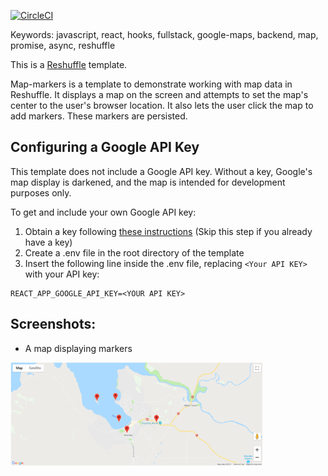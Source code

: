 [![CircleCI](https://circleci.com/gh/reshufflehq/map-markers.svg?style=svg)](https://circleci.com/gh/reshufflehq/map-markers)

Keywords: javascript, react, hooks, fullstack, google-maps, backend, map, promise, async, reshuffle

This is a [Reshuffle](https://reshuffle.com/) template.

Map-markers is a template to demonstrate working with map data in Reshuffle.
It displays a map on the screen and attempts to set the map's center to the user's browser location.
It also lets the user click the map to add markers. These markers are persisted.

## Configuring a Google API Key
This template does not include a Google API key. Without a key, Google's map display is  darkened, and the map is intended for development purposes only.

To get and include your own Google API key:
1. Obtain a key following [these instructions](https://developers.google.com/maps/documentation/embed/get-api-key) (Skip this step if you already have a key)
2. Create a .env file in the root directory of the template
3. Insert the following line inside the .env file, replacing ```<Your API KEY>``` with your API key:
   
```
REACT_APP_GOOGLE_API_KEY=<YOUR API KEY>
``` 

## Screenshots:

- A map displaying markers
  
<img src="./readme-images/map-with-markers.png" width="80%" height="80%">
